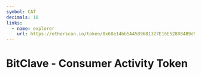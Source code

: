 ```yaml
---
symbol: CAT
decimals: 18
links:
  - name: explorer
    url: https://etherscan.io/token/0x68e14bb5A45B9681327E16E528084B9d962C1a39
---
```


# BitClave - Consumer Activity Token
